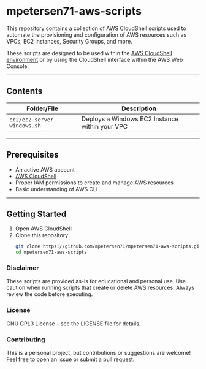 # mpetersen71-aws-scripts

This repository contains a collection of AWS CloudShell scripts used to automate the provisioning and configuration of AWS resources such as VPCs, EC2 instances, Security Groups, and more.

These scripts are designed to be used within the [AWS CloudShell environment](https://docs.aws.amazon.com/cloudshell/latest/userguide/) or by using the CloudShell interface within the AWS Web Console.

---

## Contents

| Folder/File                   | Description                                               |
|-------------------------------|-----------------------------------------------------------|
| `ec2/ec2-server-windows.sh`   | Deploys a Windows EC2 Instance within your VPC            |

---

## Prerequisites

- An active AWS account
- [AWS CloudShell](https://us-east-1.console.aws.amazon.com/cloudshell/)
- Proper IAM permissions to create and manage AWS resources
- Basic understanding of AWS CLI

---

## Getting Started

1. Open AWS CloudShell
2. Clone this repository:
   ```bash
   git clone https://github.com/mpetersen71/mpetersen71-aws-scripts.git
   cd mpetersen71-aws-scripts

### Disclaimer
These scripts are provided as-is for educational and personal use. Use caution when running scripts that create or delete AWS resources. Always review the code before executing.

### License
GNU GPL3 License – see the LICENSE file for details.

### Contributing
This is a personal project, but contributions or suggestions are welcome! Feel free to open an issue or submit a pull request.

